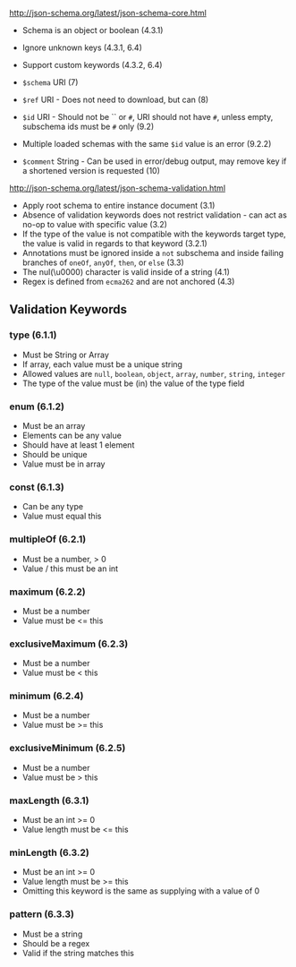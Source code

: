 http://json-schema.org/latest/json-schema-core.html

* Schema is an object or boolean (4.3.1)
* Ignore unknown keys (4.3.1, 6.4)
* Support custom keywords (4.3.2, 6.4)

* `$schema` URI (7)
* `$ref` URI - Does not need to download, but can (8)
* `$id` URI - Should not be `` or `#`, URI should not have `#`, unless empty, subschema ids must be `#` only (9.2)
* Multiple loaded schemas with the same `$id` value is an error (9.2.2)
* `$comment` String - Can be used in error/debug output, may remove key if a shortened version is requested (10)

http://json-schema.org/latest/json-schema-validation.html

* Apply root schema to entire instance document (3.1)
* Absence of validation keywords does not restrict validation - can act as no-op to value with specific value (3.2)
* If the type of the value is not compatible with the keywords target type, the value is valid in regards to that keyword (3.2.1)
* Annotations must be ignored inside a `not` subschema and inside failing branches of `oneOf`, `anyOf`, `then`, or `else` (3.3)
* The nul(\u0000) character is valid inside of a string (4.1)
* Regex is defined from `ecma262` and are not anchored (4.3)


## Validation Keywords

### type (6.1.1)
* Must be String or Array
* If array, each value must be a unique string
* Allowed values are `null`, `boolean`, `object`, `array`, `number`, `string`, `integer`
* The type of the value must be (in) the value of the type field

### enum (6.1.2)
* Must be an array
* Elements can be any value
* Should have at least 1 element
* Should be unique
* Value must be in array

### const (6.1.3)
* Can be any type
* Value must equal this

### multipleOf (6.2.1)
* Must be a number, > 0
* Value / this must be an int

### maximum (6.2.2)
* Must be a number
* Value must be <= this

### exclusiveMaximum (6.2.3)
* Must be a number
* Value must be < this

### minimum (6.2.4)
* Must be a number
* Value must be >= this

### exclusiveMinimum (6.2.5)
* Must be a number
* Value must be > this

### maxLength (6.3.1)
* Must be an int >= 0
* Value length must be <= this

### minLength (6.3.2)
* Must be an int >= 0
* Value length must be >= this
* Omitting this keyword is the same as supplying with a value of 0

### pattern (6.3.3)
* Must be a string
* Should be a regex
* Valid if the string matches this